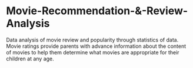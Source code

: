 # Movie-Recommendation-&-Review-Analysis
Data analysis of movie review and popularity through statistics of data.
Movie ratings provide parents with advance information about the content of movies to help them determine what movies are appropriate for their children at any age.
